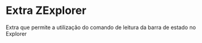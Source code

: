 ﻿
# Extra ZExplorer
 
 Extra que permite a utilização do comando de leitura da barra de estado no Explorer

